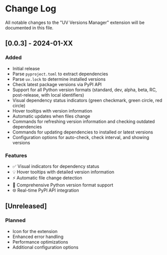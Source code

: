# Change Log

All notable changes to the "UV Versions Manager" extension will be documented in this file.

## [0.0.3] - 2024-01-XX

### Added
- Initial release
- Parse `pyproject.toml` to extract dependencies
- Parse `uv.lock` to determine installed versions
- Check latest package versions via PyPI API
- Support for all Python version formats (standard, dev, alpha, beta, RC, post-release, with local identifiers)
- Visual dependency status indicators (green checkmark, green circle, red circle)
- Hover tooltips with version information
- Automatic updates when files change
- Commands for refreshing version information and checking outdated dependencies
- Commands for updating dependencies to installed or latest versions
- Configuration options for auto-check, check interval, and showing versions

### Features
- ✅ Visual indicators for dependency status
- 💡 Hover tooltips with detailed version information
- ⚡ Automatic file change detection
- 🔢 Comprehensive Python version format support
- 🌐 Real-time PyPI API integration

## [Unreleased]

### Planned
- Icon for the extension
- Enhanced error handling
- Performance optimizations
- Additional configuration options 